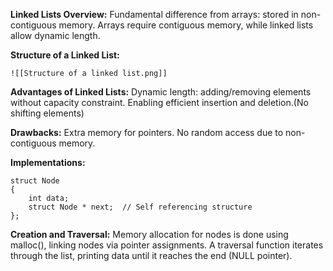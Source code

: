 
**Linked Lists Overview:**
	 Fundamental difference from arrays: stored in non-contiguous memory.
	 Arrays require contiguous memory, while linked lists allow dynamic length.

**Structure of a Linked List:**

	![[Structure of a linked list.png]]

**Advantages of Linked Lists:**
    Dynamic length: adding/removing elements without capacity constraint.
    Enabling efficient insertion and deletion.(No shifting elements)

**Drawbacks:**
    Extra memory for pointers.
	No random access due to non-contiguous memory.

**Implementations:**
	
	struct Node
	{
	    int data;
	    struct Node * next;  // Self referencing structure
	};

**Creation and Traversal:**
	Memory allocation for nodes is done using malloc(), linking nodes via pointer assignments.
	A traversal function iterates through the list, printing data until it reaches the end (NULL pointer).
